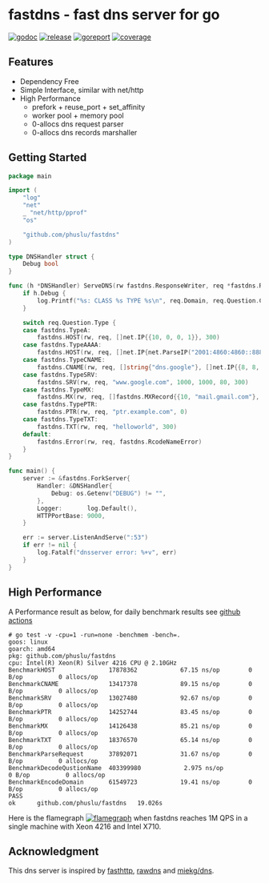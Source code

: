 # fastdns - fast dns server for go

[![godoc][godoc-img]][godoc] [![release][release-img]][release] [![goreport][goreport-img]][goreport] [![coverage][coverage-img]][coverage]


## Features

* Dependency Free
* Simple Interface, similar with net/http
* High Performance
    - prefork + reuse_port + set_affinity
    - worker pool + memory pool
    - 0-allocs dns request parser
    - 0-allocs dns records marshaller


## Getting Started

```go
package main

import (
	"log"
	"net"
	_ "net/http/pprof"
	"os"

	"github.com/phuslu/fastdns"
)

type DNSHandler struct {
	Debug bool
}

func (h *DNSHandler) ServeDNS(rw fastdns.ResponseWriter, req *fastdns.Request) {
	if h.Debug {
		log.Printf("%s: CLASS %s TYPE %s\n", req.Domain, req.Question.Class, req.Question.Type)
	}

	switch req.Question.Type {
	case fastdns.TypeA:
		fastdns.HOST(rw, req, []net.IP{{10, 0, 0, 1}}, 300)
	case fastdns.TypeAAAA:
		fastdns.HOST(rw, req, []net.IP{net.ParseIP("2001:4860:4860::8888")}, 300)
	case fastdns.TypeCNAME:
		fastdns.CNAME(rw, req, []string{"dns.google"}, []net.IP{{8, 8, 8, 8}, {8, 8, 4, 4}}, 300)
	case fastdns.TypeSRV:
		fastdns.SRV(rw, req, "www.google.com", 1000, 1000, 80, 300)
	case fastdns.TypeMX:
		fastdns.MX(rw, req, []fastdns.MXRecord{{10, "mail.gmail.com"}, {20, "smtp.gmail.com"}}, 60)
	case fastdns.TypePTR:
		fastdns.PTR(rw, req, "ptr.example.com", 0)
	case fastdns.TypeTXT:
		fastdns.TXT(rw, req, "helloworld", 300)
	default:
		fastdns.Error(rw, req, fastdns.RcodeNameError)
	}
}

func main() {
	server := &fastdns.ForkServer{
		Handler: &DNSHandler{
			Debug: os.Getenv("DEBUG") != "",
		},
		Logger:       log.Default(),
		HTTPPortBase: 9000,
	}

	err := server.ListenAndServe(":53")
	if err != nil {
		log.Fatalf("dnsserver error: %+v", err)
	}
}
```

## High Performance

A Performance result as below, for daily benchmark results see [github actions][benchmark]
```
# go test -v -cpu=1 -run=none -benchmem -bench=.
goos: linux
goarch: amd64
pkg: github.com/phuslu/fastdns
cpu: Intel(R) Xeon(R) Silver 4216 CPU @ 2.10GHz
BenchmarkHOST              	17878362	        67.15 ns/op	       0 B/op	       0 allocs/op
BenchmarkCNAME             	13417378	        89.15 ns/op	       0 B/op	       0 allocs/op
BenchmarkSRV               	13027480	        92.67 ns/op	       0 B/op	       0 allocs/op
BenchmarkPTR               	14252744	        83.45 ns/op	       0 B/op	       0 allocs/op
BenchmarkMX                	14126438	        85.21 ns/op	       0 B/op	       0 allocs/op
BenchmarkTXT               	18376570	        65.14 ns/op	       0 B/op	       0 allocs/op
BenchmarkParseRequest      	37892071	        31.67 ns/op	       0 B/op	       0 allocs/op
BenchmarkDecodeQustionName 	403399980	         2.975 ns/op	       0 B/op	       0 allocs/op
BenchmarkEncodeDomain      	61549723	        19.41 ns/op	       0 B/op	       0 allocs/op
PASS
ok  	github.com/phuslu/fastdns	19.026s
```

Here is the flamegraph [![flamegraph][flamegraph]][flamegraph] when fastdns reaches 1M QPS in a single machine with Xeon 4216 and Intel X710.

## Acknowledgment
This dns server is inspired by [fasthttp][fasthttp], [rawdns][rawdns] and [miekg/dns][miekg/dns].

[godoc-img]: http://img.shields.io/badge/godoc-reference-blue.svg
[godoc]: https://godoc.org/github.com/phuslu/fastdns
[release-img]: https://img.shields.io/github/v/tag/phuslu/fastdns?label=release
[release]: https://github.com/phuslu/fastdns/releases
[goreport-img]: https://goreportcard.com/badge/github.com/phuslu/fastdns
[goreport]: https://goreportcard.com/report/github.com/phuslu/fastdns
[coverage-img]: http://gocover.io/_badge/github.com/phuslu/fastdns
[coverage]: https://gocover.io/github.com/phuslu/fastdns
[benchmark]: https://github.com/phuslu/fastdns/actions?query=workflow%3Abenchmark
[flamegraph]: https://cdn.jsdelivr.net/gh/phuslu/fastdns/torch.svg
[fasthttp]: https://github.com/valyala/fasthttp
[rawdns]: https://github.com/cirocosta/rawdns
[miekg/dns]: https://github.com/miekg/dns
